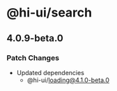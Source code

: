 # @hi-ui/search

## 4.0.9-beta.0

### Patch Changes

- Updated dependencies
  - @hi-ui/loading@4.1.0-beta.0

